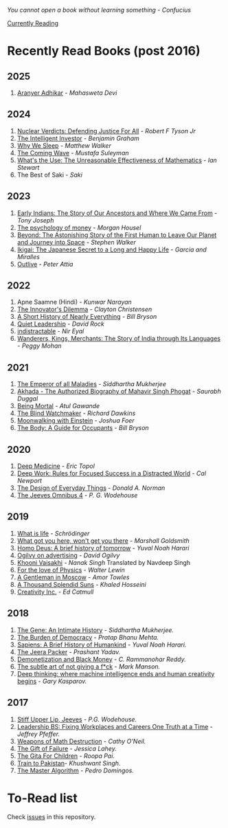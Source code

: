 *You cannot open a book without learning something - Confucius*

[Currently
Reading](https://github.com/amsaha/my-reading-list/issues?q=is%3Aissue+is%3Aopen+label%3A%22%5B+CURRENTLY+READING+%5D%22)

# Recently Read Books (post 2016)

## 2025 ##
1. [Aranyer Adhikar](https://github.com/amsaha/my-reading-list/issues/68) - *Mahasweta Devi*

## 2024 ##
1. [Nuclear Verdicts: Defending Justice For All](https://github.com/amsaha/my-reading-list/issues/59) - *Robert F Tyson Jr*
2. [The Intelligent Investor](https://github.com/amsaha/my-reading-list/issues/62) - *Benjamin Graham*
3. [Why We Sleep](https://github.com/amsaha/my-reading-list/issues/66) - *Matthew Walker*
4. [The Coming Wave](https://github.com/amsaha/my-reading-list/issues/63) - *Mustafa Suleyman*
5. [What's the Use: The Unreasonable Effectiveness of Mathematics](https://github.com/amsaha/my-reading-list/issues/65) - *Ian Stewart*
6. The Best of Saki - *Saki*

## 2023 ##
1. [Early Indians: The Story of Our Ancestors and Where We Came From](https://github.com/amsaha/my-reading-list/issues/53) - *Tony Joseph*
2. [The psychology of money](https://github.com/amsaha/my-reading-list/issues/55) - *Morgan Housel*
3. [Beyond: The Astonishing Story of the First Human to Leave Our Planet and Journey into Space](https://github.com/amsaha/my-reading-list/issues/51) - *Stephen Walker*
4. [Ikigai: The Japanese Secret to a Long and Happy Life](https://github.com/amsaha/my-reading-list/issues/56) - *Garcia and Miralles*
5. [Outlive](https://github.com/amsaha/my-reading-list/issues/57) - *Peter Attia*

## 2022 ##
1. Apne Saamne (Hindi) - *Kunwar Narayan*
2. [The Innovator's Dilemma](https://github.com/amsaha/my-reading-list/issues/39) - *Clayton Christensen*
3. [A Short History of Nearly Everything](https://github.com/amsaha/my-reading-list/issues/49) - *Bill Bryson*
4. [Quiet Leadership](https://github.com/amsaha/my-reading-list/issues/33) - *David Rock*
5. [indistractable](https://github.com/amsaha/my-reading-list/issues/52) - *Nir Eyal*
6. [Wanderers, Kings, Merchants: The Story of India through Its Languages](https://github.com/amsaha/my-reading-list/issues/48) - *Peggy Mohan*

## 2021 ##
1. [The Emperor of all Maladies](https://github.com/amsaha/my-reading-list/issues/10) - *Siddhartha Mukherjee*
2. [Akhada - The Authorized Biography of Mahavir Singh Phogat](https://github.com/amsaha/my-reading-list/issues/46) - *Saurabh Duggal*
3. [Being Mortal](https://github.com/amsaha/my-reading-list/issues/45) - *Atul Gawande*
4. [The Blind Watchmaker](https://github.com/amsaha/my-reading-list/issues/7) - *Richard Dawkins*
5. [Moonwalking with Einstein](https://github.com/amsaha/my-reading-list/issues/43) - *Joshua Foer*
6. [The Body: A Guide for Occupants](https://github.com/amsaha/my-reading-list/issues/47) - *Bill Bryson*

## 2020 ##
1. [Deep Medicine](https://github.com/amsaha/my-reading-list/issues/35) - *Eric Topol*
2. [Deep Work: Rules for Focused Success in a Distracted World](https://github.com/amsaha/my-reading-list/issues/41) - *Cal Newport*
3. [The Design of Everyday Things](https://github.com/amsaha/my-reading-list/issues/42) - *Donald A. Norman*
4. [The Jeeves Omnibus 4](https://github.com/amsaha/my-reading-list/issues/44) - *P. G. Wodehouse*

## 2019 ##
1. [What is life](https://github.com/amsaha/my-reading-list/issues/9) - *Schrödinger*
2. [What got you here, won't get you there](https://github.com/amsaha/my-reading-list/issues/32) - *Marshall Goldsmith*
3. [Homo Deus: A brief history of tomorrow](https://github.com/amsaha/my-reading-list/issues/5) - *Yuval Noah Harari*
4. [Ogilvy on advertising](https://github.com/amsaha/my-reading-list/issues/31) - *David Ogilvy*
5. [Khooni Vaisakhi](https://github.com/amsaha/my-reading-list/issues/34) - *Nanak Singh* Translated by Navdeep Singh
6. [For the love of Physics](https://github.com/amsaha/my-reading-list/issues/6) - *Walter Lewin*
7. [A Gentleman in Moscow](https://github.com/amsaha/my-reading-list/issues/36) - *Amor Towles*
8. [A Thousand Splendid Suns](https://github.com/amsaha/my-reading-list/issues/38) - *Khaled Hosseini*
9. [Creativity Inc.](https://github.com/amsaha/my-reading-list/issues/37) - *Ed Catmull*

## 2018 ##
1. [The Gene: An Intimate History](https://github.com/amsaha/my-reading-list/issues/19) - *Siddhartha Mukherjee.*
2. [The Burden of Democracy](https://github.com/amsaha/my-reading-list/issues/18) - *Pratap Bhanu Mehta.*
3. [Sapiens: A Brief History of Humankind](https://github.com/amsaha/my-reading-list/issues/17) - *Yuval Noah Harari.*
4. [The Jeera Packer](https://github.com/amsaha/my-reading-list/issues/16) - *Prashant Yadav.*
5. [Demonetization and Black Money](https://github.com/amsaha/my-reading-list/issues/11) - *C. Rammanohar Reddy.*
6. [The subtle art of not giving a f*ck](https://github.com/amsaha/my-reading-list/issues/27) - *Mark Manson.*
7. [Deep thinking: where machine intelligence ends and human creativity begins](https://github.com/amsaha/my-reading-list/issues/12) - *Gary Kasparov.*

## 2017 ##
1. [Stiff Upper Lip, Jeeves](https://github.com/amsaha/my-reading-list/issues/26) - *P.G. Wodehouse.*
2. [Leadership BS: Fixing Workplaces and Careers One Truth at a Time](https://github.com/amsaha/my-reading-list/issues/25) - *Jeffrey Pfeffer.*
3. [Weapons of Math Destruction](https://github.com/amsaha/my-reading-list/issues/24) - *Cathy O'Neil.*
4. [The Gift of Failure](https://github.com/amsaha/my-reading-list/issues/23) - *Jessica Lahey.*
5. [The Gita For Children](https://github.com/amsaha/my-reading-list/issues/22) - *Roopa Pai.*
6. [Train to Pakistan](https://github.com/amsaha/my-reading-list/issues/21)- *Khushwant Singh.*
7. [The Master Algorithm](https://github.com/amsaha/my-reading-list/issues/20) - *Pedro Domingos.*

# To-Read list
Check [issues](https://github.com/amsaha/Books/issues) in this repository.
